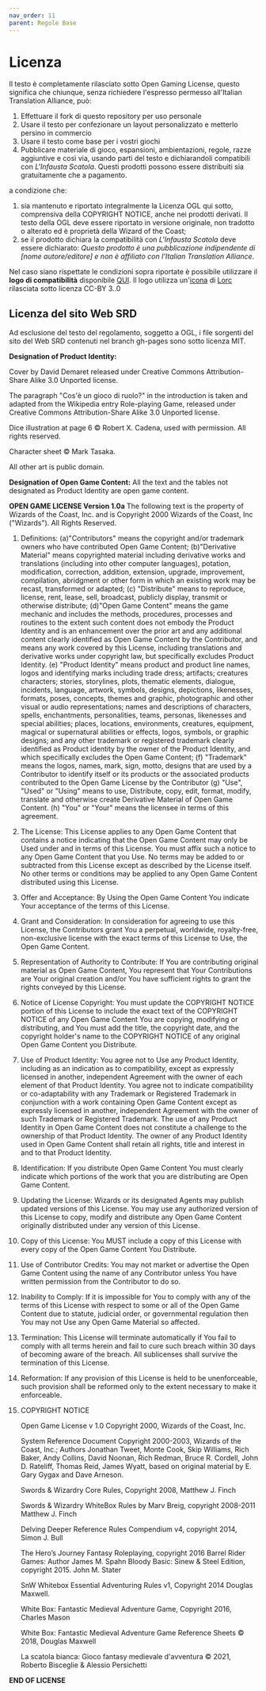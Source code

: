 ```yaml
---
nav_order: 11
parent: Regole Base
---
```

# Licenza

Il testo è completamente rilasciato sotto Open Gaming License, questo significa che chiunque, senza richiedere l'espresso permesso all'Italian Translation Alliance, può:

1. Effettuare il fork di questo repository per uso personale
2. Usare il testo per confezionare un layout personalizzato e metterlo persino in commercio
3. Usare il testo come base per i vostri giochi
4. Pubblicare materiale di gioco, espansioni, ambientazioni, regole, razze aggiuntive e così via, usando parti del testo e dichiarandoli compatibili con *L'Infausta Scatola*. Questi prodotti possono essere distribuiti sia gratuitamente che a pagamento.

a condizione che:
1. sia mantenuto e riportato integralmente la Licenza OGL qui sotto, comprensiva della COPYRIGHT NOTICE, anche nei prodotti derivati. Il testo della OGL deve essere riportato in versione originale, non tradotto o alterato ed è proprietà della Wizard of the Coast;
2. se il prodotto dichiara la compatibilità con *L'Infausta Scatola* deve essere dichiarato: *Questo prodotto è una pubblicazione indipendente di [nome autore/editore] e non è affiliato con l'Italian Translation Alliance*.

Nel caso siano rispettate le condizioni sopra riportate è possibile utilizzare il **logo di compatibilità** disponibile [QUI](/assets/img/lsb_logo_compatibilità.png). Il logo utilizza un'[icona](https://game-icons.net/1x1/lorc/wyvern.html) di [Lorc](https://lorcblog.blogspot.com/) rilasciata sotto licenza CC-BY 3..0

## Licenza del sito Web SRD
Ad esclusione del testo del regolamento, soggetto a OGL, i file sorgenti del sito del Web SRD contenuti nel branch gh-pages sono sotto licenza MIT.

**Designation of Product Identity:**

Cover by David Demaret released under Creative Commons Attribution-Share Alike 3.0 Unported license.

The paragraph "Cos'è un gioco di ruolo?" in the introduction is taken and adapted from the Wikipedia entry Role-playing Game, released under Creative Commons Attribution-Share Alike 3.0 Unported license.

Dice illustration at page 6 © Robert X. Cadena, used with permission. All rights reserved. 

Character sheet © Mark Tasaka. 

All other art is public domain.

**Designation of Open Game Content:** All the text and the tables not designated as Product Identity are open game content.

**OPEN GAME LICENSE Version 1.0a**
The following text is the property of Wizards of the Coast, Inc. and is Copyright 2000 Wizards of the Coast, Inc ("Wizards"). All Rights Reserved.

1. Definitions: (a)"Contributors" means the copyright and/or trademark owners who have contributed Open Game Content; (b)"Derivative Material" means copyrighted material including derivative works and translations (including into other computer languages), potation, modification, correction, addition, extension, upgrade, improvement, compilation, abridgment or other form in which an existing work may be recast, transformed or adapted; (c) "Distribute" means to reproduce, license, rent, lease, sell, broadcast, publicly display, transmit or otherwise distribute; (d)"Open Game Content" means the game mechanic and includes the methods, procedures, processes and routines to the extent such content does not embody the Product Identity and is an enhancement over the prior art and any additional content clearly identified as Open Game Content by the Contributor, and means any work covered by this License, including translations and derivative works under copyright law, but specifically excludes Product Identity. (e) "Product Identity" means product and product line names, logos and identifying marks including trade dress; artifacts; creatures characters; stories, storylines, plots, thematic elements, dialogue, incidents, language, artwork, symbols, designs, depictions, likenesses, formats, poses, concepts, themes and graphic, photographic and other visual or audio representations; names and descriptions of characters, spells, enchantments, personalities, teams, personas, likenesses and special abilities; places, locations, environments, creatures, equipment, magical or supernatural abilities or effects, logos, symbols, or graphic designs; and any other trademark or registered trademark clearly identified as Product identity by the owner of the Product Identity, and which specifically excludes the Open Game Content; (f) "Trademark" means the logos, names, mark, sign, motto, designs that are used by a Contributor to identify itself or its products or the associated products contributed to the Open Game License by the Contributor (g) "Use", "Used" or "Using" means to use, Distribute, copy, edit, format, modify, translate and otherwise create Derivative Material of Open Game Content. (h) "You" or "Your" means the licensee in terms of this agreement.
2. The License: This License applies to any Open Game Content that contains a notice indicating that the Open Game Content may only be Used under and in terms of this License. You must affix such a notice to any Open Game Content that you Use. No terms may be added to or subtracted from this License except as described by the License itself. No other terms or conditions may be applied to any Open Game Content distributed using this License.
3. Offer and Acceptance: By Using the Open Game Content You indicate Your acceptance of the terms of this License.
4. Grant and Consideration: In consideration for agreeing to use this License, the Contributors grant You a perpetual, worldwide, royalty-free, non-exclusive license with the exact terms of this License to Use, the Open Game Content.
5. Representation of Authority to Contribute: If You are contributing original material as Open Game Content, You represent that Your Contributions are Your original creation and/or You have sufficient rights to grant the rights conveyed by this License.
6. Notice of License Copyright: You must update the COPYRIGHT NOTICE portion of this License to include the exact text of the COPYRIGHT NOTICE of any Open Game Content You are copying, modifying or distributing, and You must add the title, the copyright date, and the copyright holder's name to the COPYRIGHT NOTICE of any original Open Game Content you Distribute.
7. Use of Product Identity: You agree not to Use any Product Identity, including as an indication as to compatibility, except as expressly licensed in another, independent Agreement with the owner of each element of that Product Identity. You agree not to indicate compatibility or co-adaptability with any Trademark or Registered Trademark in conjunction with a work containing Open Game Content except as expressly licensed in another, independent Agreement with the owner of such Trademark or Registered Trademark. The use of any Product Identity in Open Game Content does not constitute a challenge to the ownership of that Product Identity. The owner of any Product Identity used in Open Game Content shall retain all rights, title and interest in and to that Product Identity.
8. Identification: If you distribute Open Game Content You must clearly indicate which portions of the work that you are distributing are Open Game Content.
9. Updating the License: Wizards or its designated Agents may publish updated versions of this License. You may use any authorized version of this License to copy, modify and distribute any Open Game Content originally distributed under any version of this License.
10. Copy of this License: You MUST include a copy of this License with every copy of the Open Game Content You Distribute.
11. Use of Contributor Credits: You may not market or advertise the Open Game Content using the name of any Contributor unless You have written permission from the Contributor to do so.
12. Inability to Comply: If it is impossible for You to comply with any of the terms of this License with respect to some or all of the Open Game Content due to statute, judicial order, or governmental regulation then You may not Use any Open Game Material so affected.
13. Termination: This License will terminate automatically if You fail to comply with all terms herein and fail to cure such breach within 30 days of becoming aware of the breach. All sublicenses shall survive the termination of this License.
14. Reformation: If any provision of this License is held to be unenforceable, such provision shall be reformed only to the extent necessary to make it enforceable.
15. COPYRIGHT NOTICE

    Open Game License v 1.0 Copyright 2000, Wizards of the Coast, Inc.
    
    System Reference Document Copyright 2000-2003, Wizards of the Coast, Inc.; Authors Jonathan Tweet, Monte Cook, Skip Williams, Rich Baker, Andy Collins, David Noonan, Rich Redman, Bruce R. Cordell, John D. Rateliff, Thomas Reid, James Wyatt, based on original material by E. Gary Gygax and Dave Arneson.
    
    Swords & Wizardry Core Rules, Copyright 2008, Matthew J. Finch
    
    Swords & Wizardry WhiteBox Rules by Marv Breig, copyright 2008-2011 Matthew J. Finch
    
    Delving Deeper Reference Rules Compendium v4, copyright 2014, Simon J. Bull
    
    The Hero’s Journey Fantasy Roleplaying, copyright 2016 Barrel Rider Games: Author James M. Spahn
    Bloody Basic: Sinew & Steel Edition, copyright 2015. John M. Stater
    
    SnW Whitebox Essential Adventuring Rules v1, Copyright 2014 Douglas Maxwell.
    
    White Box: Fantastic Medieval Adventure Game, Copyright 2016, Charles Mason
    
    White Box: Fantastic Medieval Adventure Game Reference Sheets © 2018, Douglas Maxwell
    
    La scatola bianca: Gioco fantasy medievale d'avventura © 2021, Roberto Bisceglie & Alessio Persichetti

**END OF LICENSE**